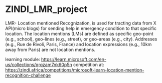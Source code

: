 # ZINDI_LMR_project
LMR- Location mentioned Recognization, is used for tracting data from X API(micro blogs) for sending help in emergency condition to that specific location.
The location mentions (LMs) are defined as specific geo-point (e.g., school), geo-lines (e.g., street), or geo-areas (e.g., city). Addresses (e.g., Rue de Rivoli, Paris, France) and location expressions (e.g., 10km away from Paris) are not location mentions.

learning module:
https://learn.microsoft.com/en-us/collections/qrqzam7nk60p5n
competition at:
https://zindi.africa/competitions/microsoft-learn-location-mention-recognition-challenge
